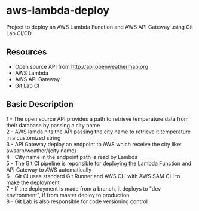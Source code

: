 # aws-lambda-deploy
Project to deploy an AWS Lambda Function and AWS API Gateway using Git Lab CI/CD.

## Resources
* Open source API from http://api.openweathermap.org
* AWS Lambda
* AWS API Gateway
* Git Lab CI

## Basic Description
1 - The open source API provides a path to retrieve temperature data from their database by passing a city name   
2 - AWS lamda hits the API passing the city name to retrieve it temperature in a customized string   
3 - API Gateway deploy an endpoint to AWS which receive the city like: awsarn<my-deploymen>/weather/{city name}   
4 - City name in the endpoint path is read by Lambda   
5 - The Git CI pipeline is reponsible for deploying the Lambda Function and API Gateway to AWS automatically   
6 - Git CI uses standard Git Runner and AWS CLI with AWS SAM CLI to make the deployment   
7 - If the deployment is made from a branch, it deploys to "dev environment", if from master deploy to production   
8 - Git Lab is also responsible for code versioning control   


